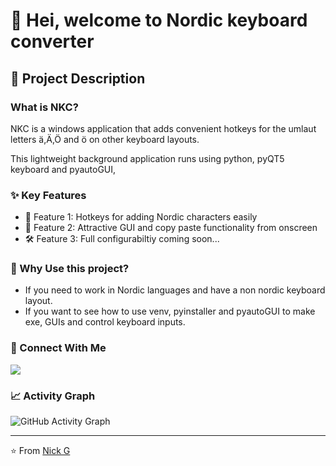 # 👋 Hei, welcome to Nordic keyboard converter

## 📝 Project Description

### What is NKC?
NKC is a windows application that adds convenient hotkeys for the umlaut letters ä,Ä,Ö and ö on other keyboard layouts. 

This lightweight background application runs using python, pyQT5 keyboard and pyautoGUI,

### ✨ Key Features
- 🎯 Feature 1: Hotkeys for adding Nordic characters easily
- 🔄 Feature 2: Attractive GUI and copy paste functionality from onscreen
- 🛠️ Feature 3: Full configurabiltiy coming soon...

### 🎯 Why Use this project?
- If you need to work in Nordic languages and have a non nordic keyboard layout.
- If you want to see how to use venv, pyinstaller and pyautoGUI to make exe, GUIs and control keyboard inputs.

### 🤝 Connect With Me
<p align="left">
<a href="https://www.linkedin.com/in/nick-griffiths-7b139198/">
  <img src="https://img.shields.io/badge/LinkedIn-0077B5?style=for-the-badge&logo=linkedin&logoColor=white"/>
</a>

</p>

### 📈 Activity Graph
![GitHub Activity Graph](https://github-readme-activity-graph.vercel.app/graph?username=legriffalo&theme=github)

---
⭐️ From [Nick G](https://github.com/legriffalo)
